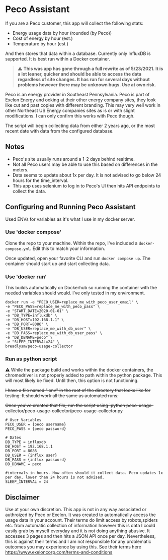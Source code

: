 # Peco Assistant

If you are a Peco customer, this app will collect the following stats:
- Energy usage data by hour (rounded (by Peco))
- Cost of energy by hour (est.)
- Temperature by hour (est.)

And then stores that data within a database. Currently only InfluxDB is supported. It is best run within a Docker container. 

> :warning: **This was app has gone through a full rewrite as of 5/23/2021. It is a lot leaner, quicker and should be able to access the data regardless of site changes. It has run for several days without problems however there may be unknown bugs. Use at own risk.**

Peco is an energy provider in Southeast Pennsylvania. Peco is part of Exelon Energy and ooking at their other energy company sites, they look like cut and past copies with different branding. This may very well work in other Northeast US Energy companies sites as is or with slight modifications. I can only confirm this works with Peco though. 

The script will begin collecting data from either 2 years ago, or the most recent date with data from the configured database. 

## Notes
- Peco's site usually runs around a 1-2 days behind realtime. 
- Not all Peco users may be able to use this based on differences in the meters. 
- Data seems to update about 1x per day. It is not advised to go below 24 hours for the time_interval. 
- This app uses selenium to log in to Peco's UI then hits API endpoints to collect the data.  
## Configuring and Running Peco Assistant
Used ENVs for variables as it's what I use in my docker server.

### Use 'docker compose'
Clone the repo to your machine. Within the repo, I've included a `docker-compose.yml`. Edit this to match your information. 

Once updated, open your favorite CLI and run `docker compose up`. The container should start up and start collecting data. 
### Use 'docker run' 

This builds automatically on Dockerhub so running the container with the needed variables should would. I've only tested in my environment. 
```shell
docker run -e "PECO_USER=replace_me_with_peco_user_email" \
-e "PECO_PASS=replace_me_with_peco_pass" \
-e "START_DATE=2020-01-01" \
-e "DB_TYPE=influxdb" \
-e "DB_HOST=192.168.1.1" \
-e "DB_PORT=8086" \
-e "DB_USER=replace_me_with_db_user" \
-e "DB_PASS=replace_me_with_db_user_pass" \
-e "DB_DBNAME=peco" \
-e "SLEEP_INTERVAL=24" \
breadlysm/peco-usage-collector
```
### Run as python script
:warning: While the package build and works within the docker containers, the chromedriver is not properly added to path within the python package. This will most likely be fixed. Until then, this option is not functioning. 

~~I have a file named ".env" in the root of the directory that looks like for testing. It should work all the same as automated runs.~~

~~Once you've created that file, run the script using 
`python peco-usage-collector/peco-usage-collector/peco-usage-collector.py~~

```env
# User Variables
PECO_USER = {peco username}
PECO_PASS = {peco password}

# Dates
DB_TYPE = influxdb
DB_HOST = 192.168.1.1 
DB_PORT = 8086
DB_USER = {influx user} 
DB_PASS = {influx password}
DB_DBNAME = peco 

#intervals in hours. How often should it collect data. Peco updates 1x per day, lower than 24 hours is not advised. 
SLEEP_INTERVAL = 24 

```

## Disclaimer
Use at your own discretion. This app is not in any way associated or authroized by Peco or Exelon. It was created to automatically access the usage data in your account. Their terms do limit access by robots,spiders etc. from automatic collection of information however this is data I could easily grab by myself everyday and it is not doing anything abusive. It accesses 3 pages and then hits a JSON API once per day. Nevertheless, this is against their terms and I am not responsible for any problematic outcomes you may experience by using this. See their terms here https://www.exeloncorp.com/terms-and-conditions